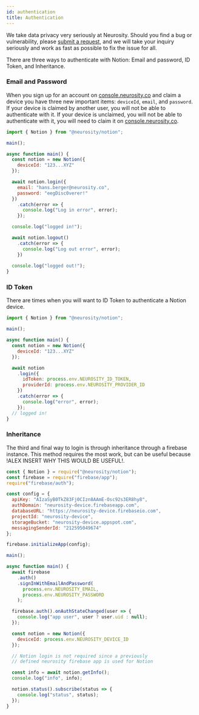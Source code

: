 ```yaml
---
id: authentication
title: Authentication
---
```

We take data privacy very seriously at Neurosity. Should you find a bug or vulnerability, please [submit a request](support.neurosity.co), and we will take your inquiry seriously and work as fast as possible to fix the issue for all.

There are three ways to authenticate with Notion: Email and password, ID Token, and Inheritance. 

### Email and Password

When you sign up for an account on [console.neurosity.co](console.neurosity.co) and claim a device you have three new important items: `deviceId`, `email`, and `password`. If your device is claimed by another user, you will not be able to authenticate with it. If your device is unclaimed, you will not be able to authenticate with it, you will need to claim it on [console.neurosity.co](console.neurosity.co).

```js
import { Notion } from "@neurosity/notion";

main();

async function main() {
  const notion = new Notion({
    deviceId: "123...XYZ"
  });

  await notion.login({
    email: "hans.berger@neurosity.co",
    password: "eegDisc0verer!"
  })
    .catch(error => {
      console.log("Log in error", error);
    });

  console.log("logged in!");

  await notion.logout()
    .catch(error => {
      console.log("Log out error", error);
    })
  
  console.log("logged out!");
}
```

### ID Token

There are times when you will want to ID Token to authenticate a Notion device. 

```js
import { Notion } from "@neurosity/notion";

main();

async function main() {
  const notion = new Notion({
    deviceId: "123...XYZ"
  });

  await notion
    .login({
      idToken: process.env.NEUROSITY_ID_TOKEN,
      providerId: process.env.NEUROSITY_PROVIDER_ID
    })
    .catch(error => {
      console.log("error", error);
    });
  // logged in!
}
```

### Inheritance

The third and final way to login is through inheritance through a firebase instance. This method requires the most work, but can be useful because !ALEX INSERT WHY THIS WOULD BE USEFUL!.

```js
const { Notion } = require("@neurosity/notion");
const firebase = require("firebase/app");
require("firebase/auth");

const config = {
  apiKey: "AIzaSyB0TkZ83Fj0CIzn8AAmE-Osc92s3ER8hy8",
  authDomain: "neurosity-device.firebaseapp.com",
  databaseURL: "https://neurosity-device.firebaseio.com",
  projectId: "neurosity-device",
  storageBucket: "neurosity-device.appspot.com",
  messagingSenderId: "212595049674"
};

firebase.initializeApp(config);

main();

async function main() {
  await firebase
    .auth()
    .signInWithEmailAndPassword(
      process.env.NEUROSITY_EMAIL,
      process.env.NEUROSITY_PASSWORD
    );

  firebase.auth().onAuthStateChanged(user => {
    console.log("app user", user ? user.uid : null);
  });

  const notion = new Notion({
    deviceId: process.env.NEUROSITY_DEVICE_ID
  });

  // Notion login is not required since a previously
  // defined neurosity firebase app is used for Notion

  const info = await notion.getInfo();
  console.log("info", info);

  notion.status().subscribe(status => {
    console.log("status", status);
  });
}
```
